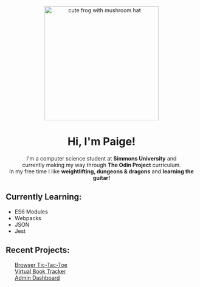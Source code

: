 <div align="center">
<img width="300" alt="cute frog with mushroom hat" src="https://i.etsystatic.com/23664421/r/il/422092/3041215647/il_fullxfull.3041215647_5y7j.jpg">


<h1>Hi, I'm Paige!</h1>
<p>I'm a computer science student at <strong>Simmons University</strong> and <br>currently making my way through <strong>The Odin Project</strong> curriculum. <br>In my free time I like <strong>weightlifting, dungeons & dragons</strong> and <strong>learning the guitar!</strong></p>
</div>

<div align="left">
  <h2>Currently Learning:</h2>
  <ul>
    <li>ES6 Modules</li>
    <li>Webpacks</li>
    <li>JSON</li>
    <li>Jest</li>
  </ul>

  <h2>Recent Projects:</h2>
  <ul style="list-style-type: none">
    <li><a href="https://github.com/paigethompson150/browser-tic-tac-toe">Browser Tic-Tac-Toe</a></li>
    <li><a href="https://github.com/paigethompson150/library">Virtual Book Tracker</a></li>
    <li><a href="https://github.com/paigethompson150/admin-dashboard">Admin Dashboard</a></li>
  </ul>
</div>

<!---
paigethompson150/paigethompson150 is a ✨ special ✨ repository because its `README.md` (this file) appears on your GitHub profile.
You can click the Preview link to take a look at your changes.
--->

